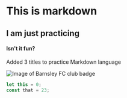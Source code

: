 # This is markdown
## I am just practicing
#### Isn't it fun?




Added 3 titles to practice Markdown language


![Image of Barnsley FC club badge](https://upload.wikimedia.org/wikipedia/en/c/c9/Barnsley_FC.svg)


``` javascript
let this = 0;
const that = 23;
```
